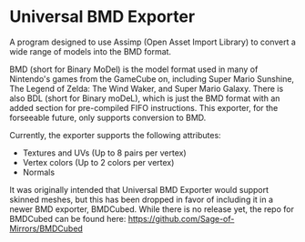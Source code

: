 # Universal BMD Exporter
A program designed to use Assimp (Open Asset Import Library) to convert a wide range of models into the BMD format.

BMD (short for Binary MoDel) is the model format used in many of Nintendo's games from the GameCube on, including Super Mario Sunshine, The Legend of Zelda: The Wind Waker, and Super Mario Galaxy. There is also BDL (short for Binary moDeL), which is just the BMD format with an added section for pre-compiled FIFO instructions. This exporter, for the forseeable future, only supports conversion to BMD.

Currently, the exporter supports the following attributes:

 * Textures and UVs (Up to 8 pairs per vertex)
 * Vertex colors (Up to 2 colors per vertex)
 * Normals

It was originally intended that Universal BMD Exporter would support skinned meshes, but this has been dropped in favor of including it in a newer BMD exporter, BMDCubed. While there is no release yet, the repo for BMDCubed can be found here: https://github.com/Sage-of-Mirrors/BMDCubed
